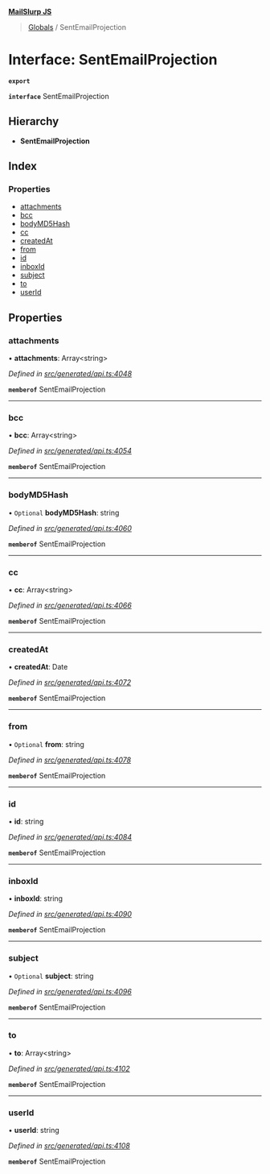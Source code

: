 **[MailSlurp JS](../README.md)**

> [Globals](../README.md) / SentEmailProjection

# Interface: SentEmailProjection

**`export`** 

**`interface`** SentEmailProjection

## Hierarchy

* **SentEmailProjection**

## Index

### Properties

* [attachments](sentemailprojection.md#attachments)
* [bcc](sentemailprojection.md#bcc)
* [bodyMD5Hash](sentemailprojection.md#bodymd5hash)
* [cc](sentemailprojection.md#cc)
* [createdAt](sentemailprojection.md#createdat)
* [from](sentemailprojection.md#from)
* [id](sentemailprojection.md#id)
* [inboxId](sentemailprojection.md#inboxid)
* [subject](sentemailprojection.md#subject)
* [to](sentemailprojection.md#to)
* [userId](sentemailprojection.md#userid)

## Properties

### attachments

•  **attachments**: Array\<string>

*Defined in [src/generated/api.ts:4048](https://github.com/mailslurp/mailslurp-client/blob/751f7bb/src/generated/api.ts#L4048)*

**`memberof`** SentEmailProjection

___

### bcc

•  **bcc**: Array\<string>

*Defined in [src/generated/api.ts:4054](https://github.com/mailslurp/mailslurp-client/blob/751f7bb/src/generated/api.ts#L4054)*

**`memberof`** SentEmailProjection

___

### bodyMD5Hash

• `Optional` **bodyMD5Hash**: string

*Defined in [src/generated/api.ts:4060](https://github.com/mailslurp/mailslurp-client/blob/751f7bb/src/generated/api.ts#L4060)*

**`memberof`** SentEmailProjection

___

### cc

•  **cc**: Array\<string>

*Defined in [src/generated/api.ts:4066](https://github.com/mailslurp/mailslurp-client/blob/751f7bb/src/generated/api.ts#L4066)*

**`memberof`** SentEmailProjection

___

### createdAt

•  **createdAt**: Date

*Defined in [src/generated/api.ts:4072](https://github.com/mailslurp/mailslurp-client/blob/751f7bb/src/generated/api.ts#L4072)*

**`memberof`** SentEmailProjection

___

### from

• `Optional` **from**: string

*Defined in [src/generated/api.ts:4078](https://github.com/mailslurp/mailslurp-client/blob/751f7bb/src/generated/api.ts#L4078)*

**`memberof`** SentEmailProjection

___

### id

•  **id**: string

*Defined in [src/generated/api.ts:4084](https://github.com/mailslurp/mailslurp-client/blob/751f7bb/src/generated/api.ts#L4084)*

**`memberof`** SentEmailProjection

___

### inboxId

•  **inboxId**: string

*Defined in [src/generated/api.ts:4090](https://github.com/mailslurp/mailslurp-client/blob/751f7bb/src/generated/api.ts#L4090)*

**`memberof`** SentEmailProjection

___

### subject

• `Optional` **subject**: string

*Defined in [src/generated/api.ts:4096](https://github.com/mailslurp/mailslurp-client/blob/751f7bb/src/generated/api.ts#L4096)*

**`memberof`** SentEmailProjection

___

### to

•  **to**: Array\<string>

*Defined in [src/generated/api.ts:4102](https://github.com/mailslurp/mailslurp-client/blob/751f7bb/src/generated/api.ts#L4102)*

**`memberof`** SentEmailProjection

___

### userId

•  **userId**: string

*Defined in [src/generated/api.ts:4108](https://github.com/mailslurp/mailslurp-client/blob/751f7bb/src/generated/api.ts#L4108)*

**`memberof`** SentEmailProjection
